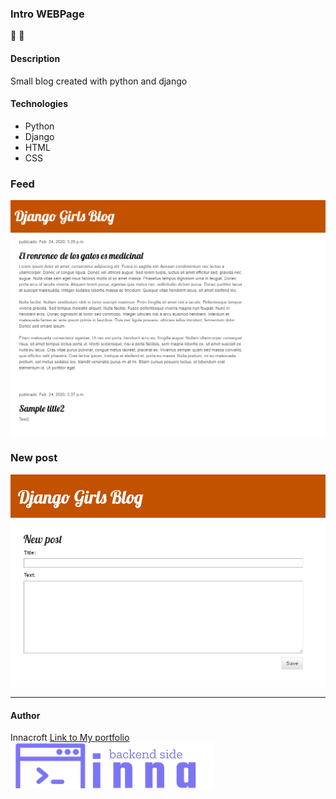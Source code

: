 ### Intro WEBPage
🦄 🐍

#### Description
Small blog created with python and django


#### Technologies
- Python
- Django
- HTML
- CSS

### Feed
![](https://github.com/innacroft/Django_girls_blog/blob/master/mysite/static/images/blog.png)

### New post
![](https://github.com/innacroft/Django_girls_blog/blob/master/mysite/static/images/createpost.png)

------------

#### Author
Innacroft
[Link to My portfolio](https://innacroft.github.io/portfolio/)<br>
![](https://github.com/innacroft/portfolio/blob/gh-pages/images/back_inna.png)
